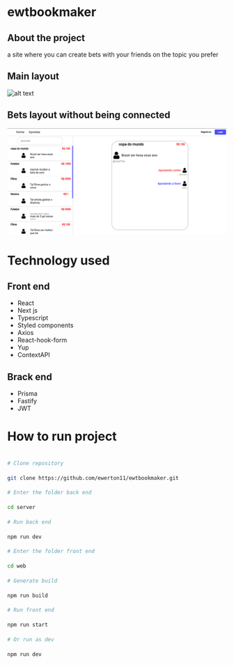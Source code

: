 # ewtbookmaker

## About the project

a site where you can create bets with your friends on the topic you prefer

## Main layout

![alt text](https://github.com/ewerton11/ewtbookmaker/web/src/assets/image/layoutGitHub/homeConnected.png)

## Bets layout without being connected

![alt text](https://github.com/ewerton11/assets/blob/main/ewtbookmaker/bookmakerbets.png)

# Technology used

## Front end

- React
- Next js
- Typescript
- Styled components
- Axios
- React-hook-form
- Yup
- ContextAPI

## Brack end

- Prisma
- Fastify
- JWT

# How to run project

```bash

# Clone repository

git clone https://github.com/ewerton11/ewtbookmaker.git

# Enter the folder back end

cd server

# Run back end

npm run dev

# Enter the folder front end

cd web

# Generate build

npm run build

# Run front end

npm run start

# Or run as dev

npm run dev
